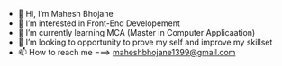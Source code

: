 - 👋 Hi, I’m Mahesh Bhojane
- 👀 I’m interested in Front-End Developement
- 🌱 I’m currently learning MCA (Master in Computer Applicaation)
- 💞️ I’m looking to opportunity to prove my self and improve my skillset 
- 📫 How to reach me ===> maheshbhojane1399@gmail.com


